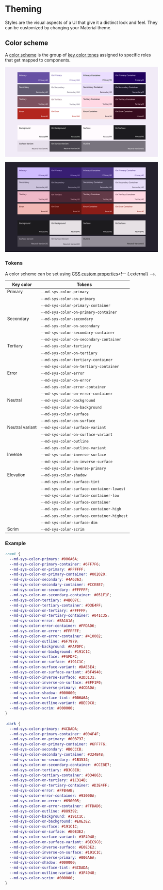 # Theming

<!--*
# Document freshness: For more information, see go/fresh-source.
freshness: { owner: 'lizmitchell' reviewed: '2023-01-23' }
*-->

<!-- go/mwc/docs/theming -->

<!-- [TOC] -->

Styles are the visual aspects of a UI that give it a distinct look and feel.
They can be customized by changing your Material theme.

## Color scheme

A
[color scheme](https://m3.material.io/styles/color/the-color-system/color-roles#f005bd5b-3b5b-4354-9564-4791399cea67)<!-- {.external} -->
is the group of
[key color tones](https://m3.material.io/styles/color/the-color-system/key-colors-tones#5fdf196d-1e21-4d03-ae63-e802d61ad5ee)<!-- {.external} -->
assigned to specific roles that get mapped to components.

![Full palette derived from baseline colors](images/color-scheme-light.png)

![Dark palette derived from baseline colors](images/color-scheme-dark.png)

### Tokens

A color scheme can be set using
[CSS custom properties](https://developer.mozilla.org/en-US/docs/Web/CSS/--*)<!-- {.external} -->.

Key color       | Tokens
--------------- | ------------------------------------------
Primary         | `--md-sys-color-primary`
                | `--md-sys-color-on-primary`
                | `--md-sys-color-primary-container`
                | `--md-sys-color-on-primary-container`
Secondary       | `--md-sys-color-secondary`
                | `--md-sys-color-on-secondary`
                | `--md-sys-color-secondary-container`
                | `--md-sys-color-on-secondary-container`
Tertiary        | `--md-sys-color-tertiary`
                | `--md-sys-color-on-tertiary`
                | `--md-sys-color-tertiary-container`
                | `--md-sys-color-on-tertiary-container`
Error           | `--md-sys-color-error`
                | `--md-sys-color-on-error`
                | `--md-sys-color-error-container`
                | `--md-sys-color-on-error-container`
Neutral         | `--md-sys-color-background`
                | `--md-sys-color-on-background`
                | `--md-sys-color-surface`
                | `--md-sys-color-on-surface`
Neutral variant | `--md-sys-color-surface-variant`
                | `--md-sys-color-on-surface-variant`
                | `--md-sys-color-outline`
                | `--md-sys-color-outline-variant`
Inverse         | `--md-sys-color-inverse-surface`
                | `--md-sys-color-on-inverse-surface`
                | `--md-sys-color-inverse-primary`
Elevation       | `--md-sys-color-shadow`
                | `--md-sys-color-surface-tint`
                | `--md-sys-color-surface-container-lowest`
                | `--md-sys-color-surface-container-low`
                | `--md-sys-color-surface-container`
                | `--md-sys-color-surface-container-high`
                | `--md-sys-color-surface-container-highest`
                | `--md-sys-color-surface-dim`
Scrim           | `--md-sys-color-scrim`

### Example

```css
:root {
  --md-sys-color-primary: #006A6A;
  --md-sys-color-primary-container: #6FF7F6;
  --md-sys-color-on-primary: #FFFFFF;
  --md-sys-color-on-primary-container: #002020;
  --md-sys-color-secondary: #4A6363;
  --md-sys-color-secondary-container: #CCE8E7;
  --md-sys-color-on-secondary: #FFFFFF;
  --md-sys-color-on-secondary-container: #051F1F;
  --md-sys-color-tertiary: #4B607C;
  --md-sys-color-tertiary-container: #D3E4FF;
  --md-sys-color-on-tertiary: #FFFFFF;
  --md-sys-color-on-tertiary-container: #041C35;
  --md-sys-color-error: #BA1A1A;
  --md-sys-color-error-container: #FFDAD6;
  --md-sys-color-on-error: #FFFFFF;
  --md-sys-color-on-error-container: #410002;
  --md-sys-color-outline: #6F7979;
  --md-sys-color-background: #FAFDFC;
  --md-sys-color-on-background: #191C1C;
  --md-sys-color-surface: #FAFDFC;
  --md-sys-color-on-surface: #191C1C;
  --md-sys-color-surface-variant: #DAE5E4;
  --md-sys-color-on-surface-variant: #3F4948;
  --md-sys-color-inverse-surface: #2D3131;
  --md-sys-color-inverse-on-surface: #EFF1F0;
  --md-sys-color-inverse-primary: #4CDADA;
  --md-sys-color-shadow: #000000;
  --md-sys-color-surface-tint: #006A6A;
  --md-sys-color-outline-variant: #BEC9C8;
  --md-sys-color-scrim: #000000;
}

.dark {
  --md-sys-color-primary: #4CDADA;
  --md-sys-color-primary-container: #004F4F;
  --md-sys-color-on-primary: #003737;
  --md-sys-color-on-primary-container: #6FF7F6;
  --md-sys-color-secondary: #B0CCCB;
  --md-sys-color-secondary-container: #324B4B;
  --md-sys-color-on-secondary: #1B3534;
  --md-sys-color-on-secondary-container: #CCE8E7;
  --md-sys-color-tertiary: #B3C8E8;
  --md-sys-color-tertiary-container: #334863;
  --md-sys-color-on-tertiary: #1C314B;
  --md-sys-color-on-tertiary-container: #D3E4FF;
  --md-sys-color-error: #FFB4AB;
  --md-sys-color-error-container: #93000A;
  --md-sys-color-on-error: #690005;
  --md-sys-color-on-error-container: #FFDAD6;
  --md-sys-color-outline: #889392;
  --md-sys-color-background: #191C1C;
  --md-sys-color-on-background: #E0E3E2;
  --md-sys-color-surface: #191C1C;
  --md-sys-color-on-surface: #E0E3E2;
  --md-sys-color-surface-variant: #3F4948;
  --md-sys-color-on-surface-variant: #BEC9C8;
  --md-sys-color-inverse-surface: #E0E3E2;
  --md-sys-color-inverse-on-surface: #191C1C;
  --md-sys-color-inverse-primary: #006A6A;
  --md-sys-color-shadow: #000000;
  --md-sys-color-surface-tint: #4CDADA;
  --md-sys-color-outline-variant: #3F4948;
  --md-sys-color-scrim: #000000;
}
```
